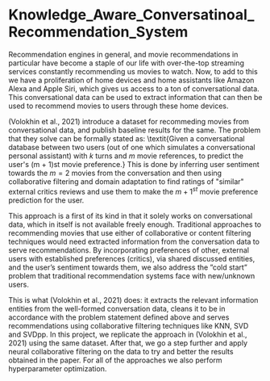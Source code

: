 # Knowledge_Aware_Conversatinoal_Recommendation_System

Recommendation engines in general, and movie recommendations in particular have become a staple of our life with over-the-top streaming services constantly recommending us movies to watch. Now, to add to this we have a proliferation of home devices and home assistants like Amazon Alexa and Apple Siri, which gives us access to a ton of conversational data. This conversational data can be used to extract information that can then be used to recommend movies to users through these home devices. 

(Volokhin et al., 2021) introduce a dataset for recommeding movies from conversational data, and publish baseline results for the same. The problem that they solve can be formally stated as: \textit{Given a conversational database between two users (out of one which simulates a conversational personal assistant) with $k$ turns and $m$ movie references, to predict the user's (m + 1)st movie preference.} This is done by inferring user sentiment towards the $m = 2$ movies from the conversation and then using collaborative filtering and domain adaptation to find ratings of "similar" external critics reviews and use them to make the $m+1^{st}$ movie preference prediction for the user. 

This approach is a first of its kind in that it solely works on conversational data, which in itself is not available freely enough. Traditional approaches to recommending movies that use either of collaborative or content filtering techniques would need extracted information from the conversation data to serve recommendations. By incorporating preferences of other, external users with established preferences (critics), via shared discussed entities, and the user’s sentiment towards them, we also address the ”cold start” problem that traditional recommendation systems face with new/unknown users. 

This is what (Volokhin et al., 2021) does: it extracts the relevant information entities from the well-formed conversation data, cleans it to be in accordance with the problem statement defined above and serves recommendations using collaborative filtering techniques like KNN, SVD and SVDpp. In this project, we replicate the approach in (Volokhin et al., 2021) using the same dataset. After that, we go a step further and apply neural collaborative filtering on the data to try and better the results obtained in the paper. For all of the approaches we also perform hyperparameter optimization. 
